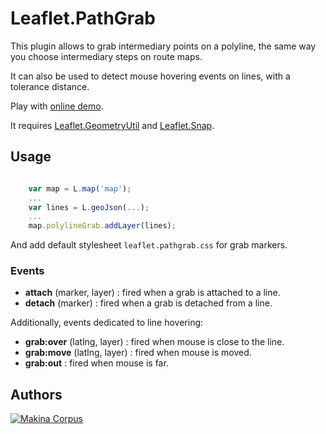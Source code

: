 Leaflet.PathGrab
================

This plugin allows to grab intermediary points on a polyline, the same way
you choose intermediary steps on route maps.

It can also be used to detect mouse hovering events on lines, with a tolerance
distance.

Play with [online demo](http://makinacorpus.github.io/Leaflet.PathGrab/).

It requires [Leaflet.GeometryUtil](https://github.com/makinacorpus/Leaflet.GeometryUtil/) and [Leaflet.Snap](https://github.com/makinacorpus/Leaflet.Snap/).

Usage
-----

```javascript

    var map = L.map('map');
    ...
    var lines = L.geoJson(...);
    ...
    map.polylineGrab.addLayer(lines);

```

And add default stylesheet ``leaflet.pathgrab.css`` for grab markers.

### Events ###

* **attach** (marker, layer) : fired when a grab is attached to a line.
* **detach** (marker) : fired when a grab is detached from a line.

Additionally, events dedicated to line hovering:

* **grab:over** (latlng, layer) : fired when mouse is close to the line.
* **grab:move** (latlng, layer) : fired when mouse is moved.
* **grab:out** : fired when mouse is far.


Authors
-------

[![Makina Corpus](http://depot.makina-corpus.org/public/logo.gif)](http://makinacorpus.com)
